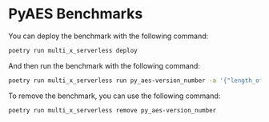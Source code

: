 # PyAES Benchmarks

You can deploy the benchmark with the following command:

```bash
poetry run multi_x_serverless deploy
```

And then run the benchmark with the following command:

```bash
poetry run multi_x_serverless run py_aes-version_number -a '{"length_of_message": 100, "num_of_iterations": 50}'
```

To remove the benchmark, you can use the following command:

```bash
poetry run multi_x_serverless remove py_aes-version_number
```
